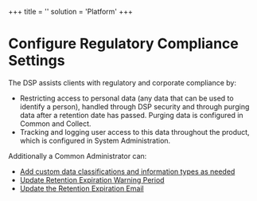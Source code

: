 +++
title = ''
solution = 'Platform'
+++

# Configure Regulatory Compliance Settings

The DSP assists clients with regulatory and corporate compliance by:

  - Restricting access to personal data (any data that can be used to
    identify a person), handled through DSP security and through purging
    data after a retention date has passed. Purging data is configured
    in Common and Collect.
  - Tracking and logging user access to this data throughout the
    product, which is configured in System Administration.

Additionally a Common Administrator can:

  - [Add custom data classifications and information types as
    needed](Add%20Custom%20Data%20Classifications%20and%20Information%20Types.htm)
  - [Update Retention Expiration Warning
    Period](Update%20Retention%20Expiration%20Warning%20Period.htm)
  - [Update the Retention Expiration
    Email](Update%20the%20Retention%20Expiration%20Email.htm)
